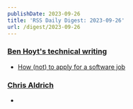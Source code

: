 ```yaml
---
publishDate: 2023-09-26
title: 'RSS Daily Digest: 2023-09-26'
url: /digest/2023-09-26
---
```


### [Ben Hoyt's technical writing](https://benhoyt.com/writings/)

  * [How (not) to apply for a software job](https://benhoyt.com/writings/how-to-apply/)
  
### [Chris Aldrich](https://boffosocko.com/)

  * [](https://boffosocko.com/2023/09/25/lifetime-zettelkasten-costs-estimated-and-compared/)
  
